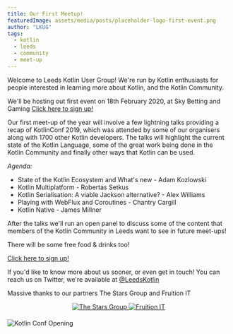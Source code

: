 ```yaml
---
title: Our First Meetup!
featuredImage: assets/media/posts/placeholder-logo-first-event.png
author: "LKUG"
tags:
  - kotlin
  - leeds
  - community
  - meet-up
---
```


Welcome to Leeds Kotlin User Group! We're run by Kotlin enthusiasts for people interested in learning more about Kotlin, and the Kotlin Community.

We'll be hosting out first event on 18th February 2020, at Sky Betting and Gaming [Click here to sign up!](https://ti.to/leeds-kotlin-user-group/leeds-kotlin-user-group-1st-meetup)

Our first meet-up of the year will involve a few lightning talks providing a recap of KotlinConf 2019, which was attended by some of our organisers along with 1700 other Kotlin developers. The talks will highlight the current state of the Kotlin Language, some of the great work being done in the Kotlin Community and finally other ways that Kotlin can be used.

*Agenda:*

* State of the Kotlin Ecosystem and What's new - Adam Kozlowski
* Kotlin Multiplatform - Robertas Setkus
* Kotlin Serialisation: A viable Jackson alternative? - Alex Williams
* Playing with WebFlux and Coroutines - Chantry Cargill
* Kotlin Native - James Millner
 
After the talks we'll run an open panel to discuss some of the content that members of the Kotlin Community in Leeds want to see in future meet-ups!

There will be some free food & drinks too!

<a href="https://ti.to/leeds-kotlin-user-group/leeds-kotlin-user-group-1st-meetup">Click here to sign up!</a>

If you'd like to know more about us sooner, or even get in touch! You can reach us on Twitter, we're available at [@LeedsKotlin](https://twitter.com/LeedsKotlin)

Massive thanks to our partners The Stars Group and Fruition IT

<div style="margin-bottom: 20px; width: 100%; text-align: center;">
<a href="https://pokerstarscareers.com/" target="_blank">
  <img src="/assets/media/stars-logo.png"
      alt="The Stars Group"
  />
</a>

<a href="https://www.fruitionit.co.uk" target="_blank">
  <img src="/assets/media/fruition-logo.png"
        alt="Fruition IT"
   />
</a>
</div>

<img src="/assets/media/kotlinconf/kotlin-conf-hall1.jpeg"
      alt="Kotlin Conf Opening"
      style="max-width:100%;" />
